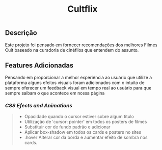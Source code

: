 <div style="display:flex;justify-content:center">
<h1>Cultflix</h1>
</div>

##  **Descrição** ##
Este projeto foi pensado em fornecer recomendações dos melhores Filmes Cult baseado na curadoria de cinéfilos que entendem do assunto.


## **Features Adicionadas** ##

Pensando em proporcionar a melhor experiência ao usuário que utilize a plataforma alguns efeitos visuais foram adicionados com o intuito de sempre oferecer um feedback visual em tempo real ao usuário para que sempre saibam o que acontece em nossa página

 ### *CSS Efects and Animations* ###

> - Opacidade quando o cursor estiver sobre algum título
> - Utilização de 'cursor: pointer' em todos os posters de filmes
> - Substituir cor de fundo padrão e adicionar
> - Aplicar box-shadow em todos os cards e posters no sites
> - :hover Alterar cor da borda e aumentar efeito de sombra nos cards.